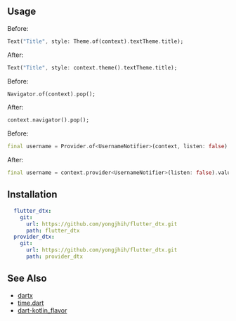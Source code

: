 ## Usage

Before:
```dart
Text("Title", style: Theme.of(context).textTheme.title);
```
After:

```dart
Text("Title", style: context.theme().textTheme.title);
```

Before:

```dart
Navigator.of(context).pop();
```

After:

```dart
context.navigator().pop();
```


Before:

```dart
final username = Provider.of<UsernameNotifier>(context, listen: false).value;
```

After:

```dart
final username = context.provider<UsernameNotifier>(listen: false).value;
```

## Installation

```yml
  flutter_dtx:
    git:
      url: https://github.com/yongjhih/flutter_dtx.git
      path: flutter_dtx
  provider_dtx:
    git:
      url: https://github.com/yongjhih/flutter_dtx.git
      path: provider_dtx
```

## See Also


* [dartx](https://github.com/leisim/dartx)
* [time.dart](https://github.com/jogboms/time.dart)
* [dart-kotlin_flavor](https://github.com/YusukeIwaki/dart-kotlin_flavor)
